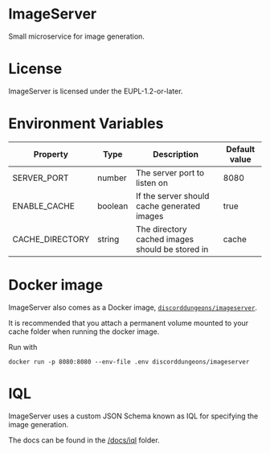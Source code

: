 # ImageServer
Small microservice for image generation.

# License

ImageServer is licensed under the EUPL-1.2-or-later.

# Environment Variables

| Property        | Type    | Description                                     | Default value |
|-----------------|---------|-------------------------------------------------|---------------|
| SERVER_PORT     | number  | The server port to listen on                    | 8080          |
| ENABLE_CACHE    | boolean | If the server should cache generated images     | true          |
| CACHE_DIRECTORY | string  | The directory cached images should be stored in | cache         |

# Docker image

ImageServer also comes as a Docker image, [`discorddungeons/imageserver`](https://hub.docker.com/repository/docker/discorddungeons/imageserver).

It is recommended that you attach a permanent volume mounted to your cache folder when running the docker image.

Run with

`docker run -p 8080:8080 --env-file .env discorddungeons/imageserver`

# IQL

ImageServer uses a custom JSON Schema known as IQL for specifying the image generation.

The docs can be found in the [/docs/iql](/docs/iql) folder.